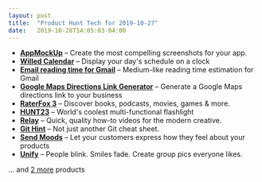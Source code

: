 ```yaml
---
layout: post
title:  "Product Hunt Tech for 2019-10-27"
date:   2019-10-28T14:05:03-04:00
---
```


* **[AppMockUp](https://www.producthunt.com/posts/appmockup?utm_campaign=producthunt-api&utm_medium=api&utm_source=Application%3A+Daily+Digest+RSS+%28ID%3A+3202%29)** – Create the most compelling screenshots for your app.
* **[Willed Calendar](https://www.producthunt.com/posts/willed-calendar?utm_campaign=producthunt-api&utm_medium=api&utm_source=Application%3A+Daily+Digest+RSS+%28ID%3A+3202%29)** – Display your day's schedule on a clock
* **[Email reading time for Gmail](https://www.producthunt.com/posts/email-reading-time-for-gmail?utm_campaign=producthunt-api&utm_medium=api&utm_source=Application%3A+Daily+Digest+RSS+%28ID%3A+3202%29)** – Medium-like reading time estimation for Gmail
* **[Google Maps Directions Link Generator](https://www.producthunt.com/posts/google-maps-directions-link-generator?utm_campaign=producthunt-api&utm_medium=api&utm_source=Application%3A+Daily+Digest+RSS+%28ID%3A+3202%29)** – Generate a Google Maps directions link to your business
* **[RaterFox 3](https://www.producthunt.com/posts/raterfox-3?utm_campaign=producthunt-api&utm_medium=api&utm_source=Application%3A+Daily+Digest+RSS+%28ID%3A+3202%29)** – Discover books, podcasts, movies, games & more.
* **[HUNT23](https://www.producthunt.com/posts/hunt23?utm_campaign=producthunt-api&utm_medium=api&utm_source=Application%3A+Daily+Digest+RSS+%28ID%3A+3202%29)** – World's coolest multi-functional flashlight
* **[Relay](https://www.producthunt.com/posts/relay-f40404ec-11e3-450d-a914-69de4c3fd134?utm_campaign=producthunt-api&utm_medium=api&utm_source=Application%3A+Daily+Digest+RSS+%28ID%3A+3202%29)** – Quick, quality how-to videos for the modern creative.
* **[Git Hint](https://www.producthunt.com/posts/git-hint?utm_campaign=producthunt-api&utm_medium=api&utm_source=Application%3A+Daily+Digest+RSS+%28ID%3A+3202%29)** – Not just another Git cheat sheet.
* **[Send Moods](https://www.producthunt.com/posts/send-moods?utm_campaign=producthunt-api&utm_medium=api&utm_source=Application%3A+Daily+Digest+RSS+%28ID%3A+3202%29)** – Let your customers express how they feel about your products
* **[Unify](https://www.producthunt.com/posts/unify-2?utm_campaign=producthunt-api&utm_medium=api&utm_source=Application%3A+Daily+Digest+RSS+%28ID%3A+3202%29)** – People blink. Smiles fade. Create group pics everyone likes.

… and [2 more](https://www.producthunt.com/tech) products